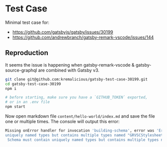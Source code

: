 # Test Case

Minimal test case for:

- https://github.com/gatsbyjs/gatsby/issues/30199
- https://github.com/andrewbranch/gatsby-remark-vscode/issues/144

## Reproduction

It seems the issue is happening when gatsby-remark-vscode & gatsby-source-graphql are combined with Gatsby v3.

```bash
git clone git@github.com:kremalicious/gatsby-test-case-30199.git
cd gatsby-test-case-30199
npm i

# before starting, make sure you have a `GITHUB_TOKEN` exported,
# or in an .env file
npm start
```

Now open markdown file `content/hello-world/index.md` and save the file one or multiple times. The console will output this error:

```bash
Missing onError handler for invocation 'building-schema', error was 'Error: Schema must contain
uniquely named types but contains multiple types named "GRVSCStylesheet".'. Stacktrace was 'Error:
 Schema must contain uniquely named types but contains multiple types named "GRVSCStylesheet".
```
